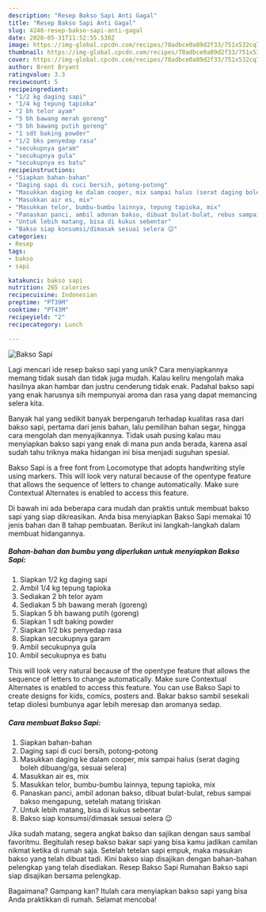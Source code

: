 ```yaml
---
description: "Resep Bakso Sapi Anti Gagal"
title: "Resep Bakso Sapi Anti Gagal"
slug: 4248-resep-bakso-sapi-anti-gagal
date: 2020-05-31T11:52:55.530Z
image: https://img-global.cpcdn.com/recipes/78adbce0a89d2f33/751x532cq70/bakso-sapi-foto-resep-utama.jpg
thumbnail: https://img-global.cpcdn.com/recipes/78adbce0a89d2f33/751x532cq70/bakso-sapi-foto-resep-utama.jpg
cover: https://img-global.cpcdn.com/recipes/78adbce0a89d2f33/751x532cq70/bakso-sapi-foto-resep-utama.jpg
author: Brent Bryant
ratingvalue: 3.3
reviewcount: 5
recipeingredient:
- "1/2 kg daging sapi"
- "1/4 kg tepung tapioka"
- "2 bh telor ayam"
- "5 bh bawang merah goreng"
- "5 bh bawang putih goreng"
- "1 sdt baking powder"
- "1/2 bks penyedap rasa"
- "secukupnya garam"
- "secukupnya gula"
- "secukupnya es batu"
recipeinstructions:
- "Siapkan bahan-bahan"
- "Daging sapi di cuci bersih, potong-potong"
- "Masukkan daging ke dalam cooper, mix sampai halus (serat daging boleh dibuang/ga, sesuai selera)"
- "Masukkan air es, mix"
- "Masukkan telor, bumbu-bumbu lainnya, tepung tapioka, mix"
- "Panaskan panci, ambil adonan bakso, dibuat bulat-bulat, rebus sampai bakso mengapung, setelah matang tiriskan"
- "Untuk lebih matang, bisa di kukus sebentar"
- "Bakso siap konsumsi/dimasak sesuai selera 😉"
categories:
- Resep
tags:
- bakso
- sapi

katakunci: bakso sapi 
nutrition: 265 calories
recipecuisine: Indonesian
preptime: "PT39M"
cooktime: "PT43M"
recipeyield: "2"
recipecategory: Lunch

---
```



![Bakso Sapi](https://img-global.cpcdn.com/recipes/78adbce0a89d2f33/751x532cq70/bakso-sapi-foto-resep-utama.jpg)

Lagi mencari ide resep bakso sapi yang unik? Cara menyiapkannya memang tidak susah dan tidak juga mudah. Kalau keliru mengolah maka hasilnya akan hambar dan justru cenderung tidak enak. Padahal bakso sapi yang enak harusnya sih mempunyai aroma dan rasa yang dapat memancing selera kita.

Banyak hal yang sedikit banyak berpengaruh terhadap kualitas rasa dari bakso sapi, pertama dari jenis bahan, lalu pemilihan bahan segar, hingga cara mengolah dan menyajikannya. Tidak usah pusing kalau mau menyiapkan bakso sapi yang enak di mana pun anda berada, karena asal sudah tahu triknya maka hidangan ini bisa menjadi suguhan spesial.

Bakso Sapi is a free font from Locomotype that adopts handwriting style using markers. This will look very natural because of the opentype feature that allows the sequence of letters to change automatically. Make sure Contextual Alternates is enabled to access this feature.


Di bawah ini ada beberapa cara mudah dan praktis untuk membuat bakso sapi yang siap dikreasikan. Anda bisa menyiapkan Bakso Sapi memakai 10 jenis bahan dan 8 tahap pembuatan. Berikut ini langkah-langkah dalam membuat hidangannya.

<!--inarticleads1-->

##### Bahan-bahan dan bumbu yang diperlukan untuk menyiapkan Bakso Sapi:

1. Siapkan 1/2 kg daging sapi
1. Ambil 1/4 kg tepung tapioka
1. Sediakan 2 bh telor ayam
1. Sediakan 5 bh bawang merah (goreng)
1. Siapkan 5 bh bawang putih (goreng)
1. Siapkan 1 sdt baking powder
1. Siapkan 1/2 bks penyedap rasa
1. Siapkan secukupnya garam
1. Ambil secukupnya gula
1. Ambil secukupnya es batu


This will look very natural because of the opentype feature that allows the sequence of letters to change automatically. Make sure Contextual Alternates is enabled to access this feature. You can use Bakso Sapi to create designs for kids, comics, posters and. Bakar bakso sambil sesekali tetap diolesi bumbunya agar lebih meresap dan aromanya sedap. 

<!--inarticleads2-->

##### Cara membuat Bakso Sapi:

1. Siapkan bahan-bahan
1. Daging sapi di cuci bersih, potong-potong
1. Masukkan daging ke dalam cooper, mix sampai halus (serat daging boleh dibuang/ga, sesuai selera)
1. Masukkan air es, mix
1. Masukkan telor, bumbu-bumbu lainnya, tepung tapioka, mix
1. Panaskan panci, ambil adonan bakso, dibuat bulat-bulat, rebus sampai bakso mengapung, setelah matang tiriskan
1. Untuk lebih matang, bisa di kukus sebentar
1. Bakso siap konsumsi/dimasak sesuai selera 😉


Jika sudah matang, segera angkat bakso dan sajikan dengan saus sambal favoritmu. Begitulah resep bakso bakar sapi yang bisa kamu jadikan camilan nikmat ketika di rumah saja. Setelah tetelan sapi empuk, maka masukan bakso yang telah dibuat tadi. Kini bakso siap disajikan dengan bahan-bahan pelengkap yang telah disediakan. Resep Bakso Sapi Rumahan Bakso sapi siap disajikan bersama pelengkap. 

Bagaimana? Gampang kan? Itulah cara menyiapkan bakso sapi yang bisa Anda praktikkan di rumah. Selamat mencoba!
